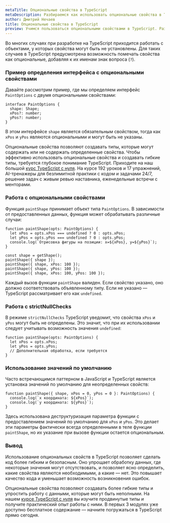 ```yaml
---
metaTitle: Опциональные свойства в TypeScript
metaDescription: Разбираемся как использовать опциональные свойства в TypeScript
author: Дмитрий Нечаев
title: Опциональные свойства в TypeScript
preview: Учимся пользоваться опциональными свойствами в TypeScript. Разбираем примеры использования
---
```


Во многих случаях при разработке на TypeScript приходится работать с объектами, у которых свойства могут быть не установлены. Для таких случаев в TypeScript предусмотрена возможность помечать свойства как опциональные, добавляя к их именам знак вопроса (`?`).

### Пример определения интерфейса с опциональными свойствами

Давайте рассмотрим пример, где мы определяем интерфейс `PaintOptions` с двумя опциональными свойствами:

```tsx
interface PaintOptions {
  shape: Shape;
  xPos?: number;
  yPos?: number;
}

```

В этом интерфейсе `shape` является обязательным свойством, тогда как `xPos` и `yPos` являются опциональными и могут быть не указаны.

Опциональные свойства позволяют создавать типы, которые могут содержать или не содержать определенные свойства. Чтобы эффективно использовать опциональные свойства и создавать гибкие типы, требуется глубокое понимание TypeScript. Приходите на наш большой [курс TypeScript с нуля](https://purpleschool.ru/course/typescript?utm_source=knowledgebase&utm_medium=text&utm_campaign=optionalnye-svoystva-v-typescript). На курсе 192 уроков и 17 упражнений, AI-тренажеры для безлимитной практики с кодом и задачами 24/7, решение задач с живым ревью наставника, еженедельные встречи с менторами.

### Работа с опциональными свойствами

Функция `paintShape` принимает объект типа `PaintOptions`. В зависимости от предоставленных данных, функция может обрабатывать различные случаи:

```tsx
function paintShape(opts: PaintOptions) {
  let xPos = opts.xPos === undefined ? 0 : opts.xPos;
  let yPos = opts.yPos === undefined ? 0 : opts.yPos;
  console.log(`Отрисовка фигуры на позиции: x=${xPos}, y=${yPos}`);
}

const shape = getShape();
paintShape({ shape });
paintShape({ shape, xPos: 100 });
paintShape({ shape, yPos: 100 });
paintShape({ shape, xPos: 100, yPos: 100 });

```

Каждый вызов функции `paintShape` валиден. Если свойство указано, оно должно соответствовать объявленному типу. Если не указано — TypeScript рассматривает его как `undefined`.

### Работа с strictNullChecks

В режиме `strictNullChecks` TypeScript уведомит, что свойства `xPos` и `yPos` могут быть не определены. Это значит, что при их использовании следует учитывать возможность значения `undefined`:

```tsx
function paintShape(opts: PaintOptions) {
  let xPos = opts.xPos;
  let yPos = opts.yPos;
  // Дополнительная обработка, если требуется
}

```

### Использование значений по умолчанию

Часто встречающимся паттерном в JavaScript и TypeScript является установка значений по умолчанию для неопределенных свойств:

```tsx
function paintShape({ shape, xPos = 0, yPos = 0 }: PaintOptions) {
  console.log(`x координата: ${xPos}`);
  console.log(`y координата: ${yPos}`);
}

```

Здесь использована деструктуризация параметра функции с предоставлением значений по умолчанию для `xPos` и `yPos`. Это делает эти параметры фактически всегда определенными в теле функции `paintShape`, но их указание при вызове функции остается опциональным.

### Вывод

Использование опциональных свойств в TypeScript позволяет сделать код более гибким и безопасным. Оно упрощает обработку данных, где некоторые значения могут отсутствовать, и позволяет ясно определить, какие свойства являются необходимыми, а какие — нет. Это повышает качество кода и уменьшает возможность возникновения ошибок.

Опциональные свойства позволяют создавать более гибкие типы и упростить работу с данными, которые могут быть неполными. На нашем [курсе TypeScript с нуля](https://purpleschool.ru/course/typescript?utm_source=knowledgebase&utm_medium=text&utm_campaign=optionalnye-svoystva-v-typescript) вы изучите продвинутые типы и получите практический опыт работы с ними. В первых 3 модулях уже доступно бесплатное содержание — начните погружаться в TypeScript прямо сегодня.
